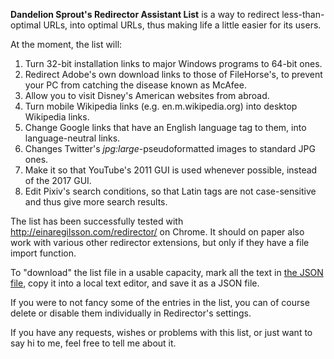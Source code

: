 <b>Dandelion Sprout's Redirector Assistant List</b> is a way to redirect less-than-optimal URLs, into optimal URLs, thus making life a little easier for its users.

At the moment, the list will:
1) Turn 32-bit installation links to major Windows programs to 64-bit ones.
2) Redirect Adobe's own download links to those of FileHorse's, to prevent your PC from catching the disease known as McAfee.
3) Allow you to visit Disney's American websites from abroad.
4) Turn mobile Wikipedia links (e.g. en.m.wikipedia.org) into desktop Wikipedia links.
5) Change Google links that have an English language tag to them, into language-neutral links.
6) Changes Twitter's _jpg:large_-pseudoformatted images to standard JPG ones.
7) Make it so that YouTube's 2011 GUI is used whenever possible, instead of the 2017 GUI.
8) Edit Pixiv's search conditions, so that Latin tags are not case-sensitive and thus give more search results.

The list has been successfully tested with http://einaregilsson.com/redirector/ on Chrome. It should on paper also work with various other redirector extensions, but only if they have a file import function.

To "download" the list file in a usable capacity, mark all the text in [the JSON file](https://github.com/DandelionSprout/adfilt/blob/master/Dandelion%20Sprout-s%20Redirector%20Assistant%20List/DandelionSproutRedirectorList.json), copy it into a local text editor, and save it as a JSON file.

If you were to not fancy some of the entries in the list, you can of course delete or disable them individually in Redirector's settings.

If you have any requests, wishes or problems with this list, or just want to say hi to me, feel free to tell me about it.
